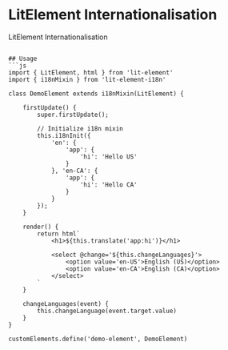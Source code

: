 # LitElement Internationalisation
LitElement Internationalisation

```

## Usage
```js
import { LitElement, html } from 'lit-element'
import { i18nMixin } from 'lit-element-i18n'

class DemoElement extends i18nMixin(LitElement) {

    firstUpdate() {
        super.firstUpdate();

        // Initialize i18n mixin
        this.i18nInit({
            'en': {
                'app': {
                    'hi': 'Hello US'
                }
            }, 'en-CA': {
                'app': {
                    'hi': 'Hello CA'
                }
            }
        });
    }

    render() {
        return html`
            <h1>${this.translate('app:hi')}</h1>

            <select @change='${this.changeLanguages}'>
                <option value='en-US'>English (US)</option>
                <option value='en-CA'>English (CA)</option>
            </select>
        `
    }

    changeLanguages(event) {
        this.changeLanguage(event.target.value)
    }
}

customElements.define('demo-element', DemoElement)
```